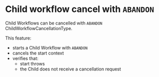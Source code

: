 # Child workflow cancel with `ABANDON`

Child Workflows can be cancelled with `ABANDON` ChildWorkflowCancellationType.

This feature:

- starts a Child Workflow with `ABANDON`
- cancels the start context
- verifies that:
  - start throws
  - the Child does not receive a cancellation request